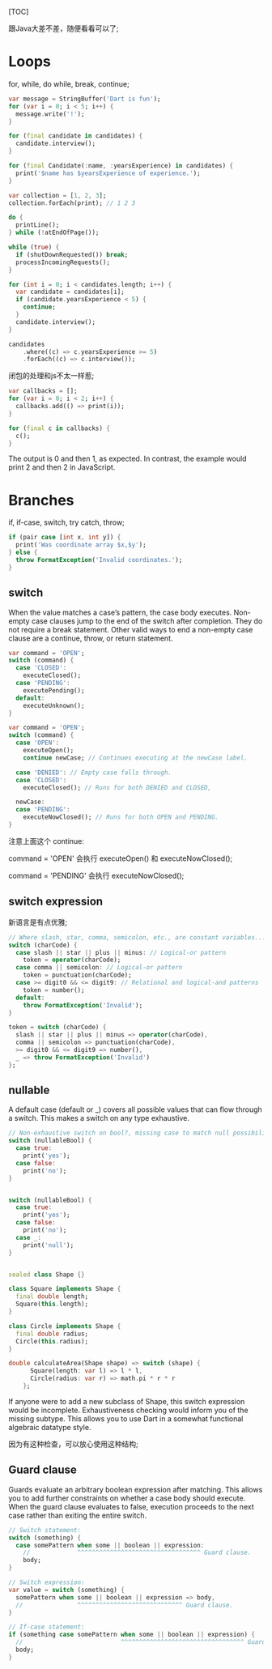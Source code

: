 [TOC]

跟Java大差不差，随便看看可以了;

# Loops

for, while, do while, break, continue;

```dart
var message = StringBuffer('Dart is fun');
for (var i = 0; i < 5; i++) {
  message.write('!');
}

for (final candidate in candidates) {
  candidate.interview();
}

for (final Candidate(:name, :yearsExperience) in candidates) {
  print('$name has $yearsExperience of experience.');
}

var collection = [1, 2, 3];
collection.forEach(print); // 1 2 3

do {
  printLine();
} while (!atEndOfPage());

while (true) {
  if (shutDownRequested()) break;
  processIncomingRequests();
}

for (int i = 0; i < candidates.length; i++) {
  var candidate = candidates[i];
  if (candidate.yearsExperience < 5) {
    continue;
  }
  candidate.interview();
}

candidates
    .where((c) => c.yearsExperience >= 5)
    .forEach((c) => c.interview());
```

闭包的处理和js不太一样惹;

```dart
var callbacks = [];
for (var i = 0; i < 2; i++) {
  callbacks.add(() => print(i));
}

for (final c in callbacks) {
  c();
}
```

The output is 0 and then 1, as expected. In contrast, the example would print 2 and then 2 in JavaScript.

# Branches

if, if-case, switch, try catch, throw;

```dart
if (pair case [int x, int y]) {
  print('Was coordinate array $x,$y');
} else {
  throw FormatException('Invalid coordinates.');
}
```

## switch

When the value matches a case’s pattern, the case body executes. Non-empty case clauses jump to the end of the switch after completion. They do not require a break statement. Other valid ways to end a non-empty case clause are a continue, throw, or return statement.

```dart
var command = 'OPEN';
switch (command) {
  case 'CLOSED':
    executeClosed();
  case 'PENDING':
    executePending();
  default:
    executeUnknown();
}

var command = 'OPEN';
switch (command) {
  case 'OPEN':
    executeOpen();
    continue newCase; // Continues executing at the newCase label.

  case 'DENIED': // Empty case falls through.
  case 'CLOSED':
    executeClosed(); // Runs for both DENIED and CLOSED,

  newCase:
  case 'PENDING':
    executeNowClosed(); // Runs for both OPEN and PENDING.
}
```

注意上面这个 continue:

command = 'OPEN' 会执行 executeOpen() 和  executeNowClosed();

command = 'PENDING' 会执行 executeNowClosed();

## switch expression

新语言是有点优雅;

```dart
// Where slash, star, comma, semicolon, etc., are constant variables...
switch (charCode) {
  case slash || star || plus || minus: // Logical-or pattern
    token = operator(charCode);
  case comma || semicolon: // Logical-or pattern
    token = punctuation(charCode);
  case >= digit0 && <= digit9: // Relational and logical-and patterns
    token = number();
  default:
    throw FormatException('Invalid');
}

token = switch (charCode) {
  slash || star || plus || minus => operator(charCode),
  comma || semicolon => punctuation(charCode),
  >= digit0 && <= digit9 => number(),
  _ => throw FormatException('Invalid')
};
```

## nullable

A default case \(default or \_\) covers all possible values that can flow through a switch. This makes a switch on any type exhaustive.

```dart
// Non-exhaustive switch on bool?, missing case to match null possibility:
switch (nullableBool) {
  case true:
    print('yes');
  case false:
    print('no');
}


switch (nullableBool) {
  case true:
    print('yes');
  case false:
    print('no');
  case _:
    print('null');
}


sealed class Shape {}

class Square implements Shape {
  final double length;
  Square(this.length);
}

class Circle implements Shape {
  final double radius;
  Circle(this.radius);
}

double calculateArea(Shape shape) => switch (shape) {
      Square(length: var l) => l * l,
      Circle(radius: var r) => math.pi * r * r
    };
```

If anyone were to add a new subclass of Shape, this switch expression would be incomplete. Exhaustiveness checking would inform you of the missing subtype. This allows you to use Dart in a somewhat functional algebraic datatype style.

因为有这种检查，可以放心使用这种结构;

## Guard clause

Guards evaluate an arbitrary boolean expression after matching. This allows you to add further constraints on whether a case body should execute. When the guard clause evaluates to false, execution proceeds to the next case rather than exiting the entire switch.

```dart
// Switch statement:
switch (something) {
  case somePattern when some || boolean || expression:
    //             ^^^^^^^^^^^^^^^^^^^^^^^^^^^^^^^^^^ Guard clause.
    body;
}

// Switch expression:
var value = switch (something) {
  somePattern when some || boolean || expression => body,
  //               ^^^^^^^^^^^^^^^^^^^^^^^^^^^^^ Guard clause.
}

// If-case statement:
if (something case somePattern when some || boolean || expression) {
  //                           ^^^^^^^^^^^^^^^^^^^^^^^^^^^^^^^^^^ Guard clause.
  body;
}
```
